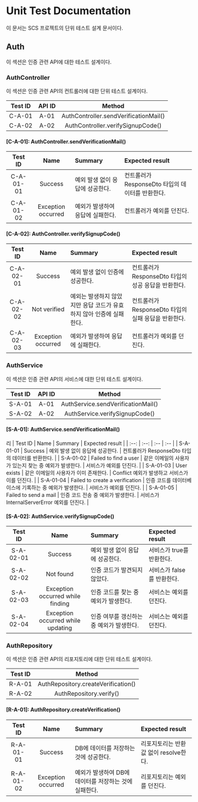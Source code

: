 # Unit Test Documentation

이 문서는 SCS 프로젝트의 단위 테스트 설계 문서이다.

## Auth

이 섹션은 인증 관련 API에 대한 테스트 설계이다.

### AuthController

이 섹션은 인증 관련 API의 컨트롤러에 대한 단위 테스트 설계이다.

| Test ID | API ID | Method |
| :--: | :--: | :--: |
| C-A-01 | A-01 | AuthController.sendVerificationMail() |
| C-A-02 | A-02 | AuthController.verifySignupCode() |

#### [C-A-01]: AuthController.sendVerificationMail()

| Test ID | Name | Summary | Expected result |
| :--: | :--: | :-- | :-- |
| C-A-01-01 | Success | 예외 발생 없이 응답에 성공한다. | 컨트롤러가 ResponseDto<null> 타입의 데이터를 반환한다. |
| C-A-01-02 | Exception occurred | 예외가 발생하여 응답에 실패한다. | 컨트롤러가 예외를 던진다. |

#### [C-A-02]: AuthController.verifySignupCode()

| Test ID | Name | Summary | Expected result |
| :--: | :--: | :-- | :-- |
| C-A-02-01 | Success | 예외 발생 없이 인증에 성공한다. | 컨트롤러가 ResponseDto<null> 타입의 성공 응답을 반환한다. |
| C-A-02-02 | Not verified | 예외는 발생하지 않았지만 응답 코드가 유효하지 않아 인증에 실패한다. | 컨트롤러가 ResponseDto<null> 타입의 실패 응답을 반환한다. |
| C-A-02-03 | Exception occurred | 예외가 발생하여 응답에 실패한다. | 컨트롤러가 예외를 던진다. |

### AuthService

이 섹션은 인증 관련 API의 서비스에 대한 단위 테스트 설계이다.

| Test ID | API ID | Method |
| :--: | :--: | :--: |
| S-A-01 | A-01 | AuthService.sendVerificationMail() |
| S-A-02 | A-02 | AuthService.verifySignupCode() |

#### [S-A-01]: AuthService.sendVerificationMail()
리
| Test ID | Name | Summary | Expected result |
| :--: | :--: | :-- | :-- |
| S-A-01-01 | Success | 예외 발생 없이 응답에 성공한다. | 컨트롤러가 ResponseDto<null> 타입의 데이터를 반환한다. |
| S-A-01-02 | Failed to find a user | 같은 이메일의 사용자가 있는지 찾는 중 예외가 발생한다. | 서비스가 예외를 던진다. |
| S-A-01-03 | User exists | 같은 이메일의 사용자가 이미 존재한다. | Conflict 예외가 발생하고 서비스가 이를 던진다. |
| S-A-01-04 | Failed to create a verification | 인증 코드를 데이터베이스에 기록하는 중 예외가 발생한다. | 서비스가 예외를 던진다. |
| S-A-01-05 | Failed to send a mail | 인증 코드 전송 중 예외가 발생한다. | 서비스가 InternalServerError 예외를 던진다. |

#### [S-A-02]: AuthService.verifySignupCode()

| Test ID | Name | Summary | Expected result |
| :--: | :--: | :-- | :-- |
| S-A-02-01 | Success | 예외 발생 없이 응답에 성공한다. | 서비스가 true를 반환한다. |
| S-A-02-02 | Not found | 인증 코드가 발견되지 않았다. | 서비스가 false를 반환한다. |
| S-A-02-03 | Exception occurred while finding | 인증 코드를 찾는 중 예외가 발생한다. | 서비스는 예외를 던진다. |
| S-A-02-04 | Exception occurred while updating | 인증 여부를 갱신하는 중 예외가 발생한다. | 서비스는 예외를 던진다. |

### AuthRepository

이 섹션은 인증 관련 API의 리포지토리에 대한 단위 테스트 설계이다.

| Test ID | Method |
| :--: | :--: |
| R-A-01 | AuthRepository.createVerification() |
| R-A-02 | AuthRepository.verify() |

#### [R-A-01]: AuthRepository.createVerification()

| Test ID | Name | Summary | Expected result |
| :--: | :--: | :-- | :-- |
| R-A-01-01 | Success | DB에 데이터를 저장하는 것에 성공한다. | 리포지토리는 반환 값 없이 resolve한다. |
| R-A-01-02 | Exception occurred | 예외가 발생하여 DB에 데이터를 저장하는 것에 실패한다. | 리포지토리는 예외를 던진다. |

